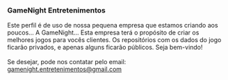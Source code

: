 ### GameNight Entretenimentos

<!--
**GameNightEntretenimentos/GameNightEntretenimentos** is a ✨ _special_ ✨ repository because its `README.md` (this file) appears on your GitHub profile.
-->

 Este perfil é de uso de nossa pequena empresa que estamos criando aos poucos... A GameNight... Esta empresa terá o propósito de criar os melhores jogos para vocês clientes. Os repositórios com os dados do jogo ficarão privados, e apenas alguns ficarão públicos. Seja bem-vindo!
<br><br>
Se desejar, pode nos contatar pelo email: gamenight.entretenimentos@gmail.com
